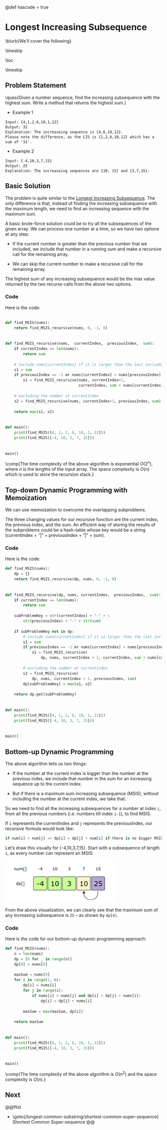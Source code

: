 @def hascode = true

# Longest Increasing Subsequence

\blurb{We'll cover the following}

\lineskip

\toc

\lineskip

## Problem Statement

\ques{Given a number sequence, find the increasing subsequence with the highest sum. Write a method that returns the highest sum.}

* Example 1

```Plaintext
Input: {4,1,2,6,10,1,12}
Output: 32
Explanation: The increaseing sequence is {4,6,10,12}. 
Please note the difference, as the LIS is {1,2,6,10,12} which has a sum of '31'.
```

* Example 2

```Plaintext
Input: {-4,10,3,7,15}
Output: 25
Explanation: The increaseing sequences are {10, 15} and {3,7,15}.
```

## Basic Solution

The problem is quite similar to the [Longest Increasing Subsequence](/longest-common-substring/longest-increasing-subsequence/). The only difference is that, instead of finding the increasing subsequence with the maximum length, we need to find an increasing sequence with the maximum sum.

A basic brute-force solution could be to try all the subsequences of the given array. We can process one number at a time, so we have two options at any step:

* If the current number is greater than the previous number that we included, we include that number in a running sum and make a recursive call for the remaining array.

* We can skip the current number to make a recursive call for the remaining array.

The highest sum of any increasing subsequence would be the max value returned by the two recurse calls from the above two options.

### Code
Here is the code:

```python

def find_MSIS(nums):
    return find_MSIS_recursive(nums, 0, -1, 0)


def find_MSIS_recursive(nums,  currentIndex,  previousIndex,  sum):
    if currentIndex == len(nums):
        return sum

    # include nums[currentIndex] if it is larger than the last included number
    s1 = sum
    if previousIndex == -1 or nums[currentIndex] > nums[previousIndex]:
        s1 = find_MSIS_recursive(nums, currentIndex+1,
                                 currentIndex, sum + nums[currentIndex])

    # excluding the number at currentIndex
    s2 = find_MSIS_recursive(nums, currentIndex+1, previousIndex, sum)

    return max(s1, s2)


def main():
    print(find_MSIS([4, 1, 2, 6, 10, 1, 12]))
    print(find_MSIS([-4, 10, 3, 7, 15]))


main()
```

\comp{The time complexity of the above algorithm is exponential $O(2^n)$, where $n$ is the lengths of the input array. The space complexity is $O(n)$ which is used to store the recursion stack.}

## Top-down Dynamic Programming with Memoization

We can use memoization to overcome the overlapping subproblems.

The three changing values for our recursive function are the current index, the previous index, and the sum. An efficient way of storing the results of the subproblems could be a hash-table whose key would be a string (currentIndex + “|” + previousIndex + “|” + sum).

### Code

Here is the code:

```python
def find_MSIS(nums):
    dp = {}
    return find_MSIS_recursive(dp, nums, 0, -1, 0)


def find_MSIS_recursive(dp, nums, currentIndex,  previousIndex,  sum):
    if currentIndex == len(nums):
        return sum

    subProblemKey = str(currentIndex) + "-" + \
        str(previousIndex) + "-" + str(sum)

    if subProblemKey not in dp:
        # include nums[currentIndex] if it is larger than the last included number
        s1 = sum
        if previousIndex == -1 or nums[currentIndex] > nums[previousIndex]:
            s1 = find_MSIS_recursive(
                dp, nums, currentIndex + 1, currentIndex, sum + nums[currentIndex])

        # excluding the number at currentIndex
        s2 = find_MSIS_recursive(
            dp, nums, currentIndex + 1, previousIndex, sum)
        dp[subProblemKey] = max(s1, s2)

    return dp.get(subProblemKey)


def main():
    print(find_MSIS([4, 1, 2, 6, 10, 1, 12]))
    print(find_MSIS([-4, 10, 3, 7, 15]))


main()
```

## Bottom-up Dynamic Programming

The above algorithm tells us two things:

* If the number at the current index is bigger than the number at the previous index, we include that number in the sum for an increasing sequence up to the current index.

* But if there is a maximum sum increasing subsequence (MSIS), without including the number at the current index, we take that.

So we need to find all the increasing subsequences for a number at index `i`, from all the previous numbers (i.e. numbers till index `i-1`), to find MSIS.

If `i` represents the currentIndex and `j` represents the previousIndex, our recursive formula would look like:

```python
if num[i] > num[j] => dp[i] = dp[j] + num[i] if there is no bigger MSIS for 'i'
```

Let’s draw this visually for {-4,10,3,7,15}. Start with a subsequence of length `1`, as every number can represent an MSIS:

![](/assets/img/longest-common-substring/5.4.png)

From the above visualization, we can clearly see that the maximum sum of any increasing subsequence is `25` – as shown by `dp[4]`.

### Code

Here is the code for our bottom-up dynamic programming approach:

```python
def find_MSIS(nums):
    n = len(nums)
    dp = [0 for _ in range(n)]
    dp[0] = nums[0]

    maxSum = nums[0]
    for i in range(1, n):
        dp[i] = nums[i]
        for j in range(i):
            if nums[i] > nums[j] and dp[i] < dp[j] + nums[i]:
                dp[i] = dp[j] + nums[i]

        maxSum = max(maxSum, dp[i])

    return maxSum


def main():
    print(find_MSIS([4, 1, 2, 6, 10, 1, 12]))
    print(find_MSIS([-4, 10, 3, 7, 15]))


main()
```

\comp{The time complexity of the above algorithm is $O(n^2)$ and the space complexity is $O(n)$.}

## Next
@@flist
* \goto{/longest-common-substring/shortest-common-super-sequence} Shortest Common Super-sequence
@@